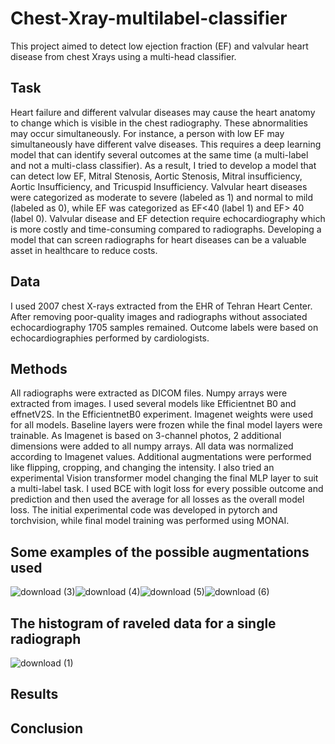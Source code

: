 # Chest-Xray-multilabel-classifier

This project aimed to detect low ejection fraction (EF) and valvular heart disease from chest Xrays using a multi-head classifier.

## Task
Heart failure and different valvular diseases may cause the heart anatomy to change which is visible in the chest radiography. These abnormalities may occur simultaneously. For instance, a person with low EF may simultaneously have different valve diseases. This requires a deep learning model that can identify several outcomes at the same time (a multi-label and not a multi-class classifier). As a result, I tried to develop a model that can detect low EF, Mitral Stenosis, Aortic Stenosis, Mitral insufficiency, Aortic Insufficiency, and Tricuspid Insufficiency. Valvular heart diseases were categorized as moderate to severe (labeled as 1) and normal to mild (labeled as 0), while EF was categorized as EF<40 (label 1) and EF> 40 (label 0). Valvular disease and EF detection require echocardiography which is more costly and time-consuming compared to radiographs. Developing a model that can screen radiographs for heart diseases can be a valuable asset in healthcare to reduce costs. 

## Data
I used 2007 chest X-rays extracted from the EHR of Tehran Heart Center. After removing poor-quality images and radiographs without associated echocardiography 1705 samples remained. Outcome labels were based on echocardiographies performed by cardiologists. 

## Methods
All radiographs were extracted as DICOM files. Numpy arrays were extracted from images. I used several models like Efficientnet B0 and effnetV2S. In the EfficientnetB0 experiment. Imagenet weights were used for all models. Baseline layers were frozen while the final model layers were trainable. As Imagenet is based on 3-channel photos, 2 additional dimensions were added to all numpy arrays. All data was normalized according to Imagenet values. Additional augmentations were performed like flipping, cropping, and changing the intensity. I also tried an experimental Vision transformer model changing the final MLP layer to suit a multi-label task. I used BCE with logit loss for every possible outcome and prediction and then used the average for all losses as the overall model loss. The initial experimental code was developed in pytorch and torchvision, while final model training was performed using MONAI.

## Some examples of the possible augmentations used



![download (3)](https://github.com/Sepehr-76/Chest-Xray-multilabel-classifier/assets/136221815/374dba54-ea83-4b0a-aaaa-b8b1035cee90)![download (4)](https://github.com/Sepehr-76/Chest-Xray-multilabel-classifier/assets/136221815/97271c45-cb6b-42a2-a215-04b5de555697)![download (5)](https://github.com/Sepehr-76/Chest-Xray-multilabel-classifier/assets/136221815/c5ae36c9-4f71-470a-b71c-b318f88fd039)![download (6)](https://github.com/Sepehr-76/Chest-Xray-multilabel-classifier/assets/136221815/b5c5e317-a60b-4142-b06a-448331bf9bb3)

## The histogram of raveled data for a single radiograph

![download (1)](https://github.com/Sepehr-76/Chest-Xray-multilabel-classifier/assets/136221815/43988217-f63e-4316-b4f4-6e3ebfa02d9b)


## Results


## Conclusion


